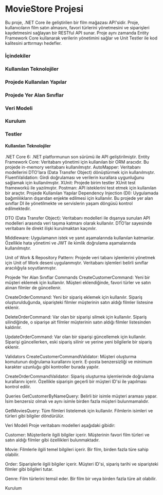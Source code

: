 # MovieStore Projesi
Bu proje, .NET Core ile geliştirilen bir film mağazası API'sidir. Proje, kullanıcıların film satın almasını, favori türlerini yönetmesini ve siparişleri kaydetmesini sağlayan bir RESTful API sunar. Proje aynı zamanda Entity Framework Core kullanarak verilerin yönetimini sağlar ve Unit Testler ile kod kalitesini arttırmayı hedefler.

### İçindekiler
### Kullanılan Teknolojiler
### Projede Kullanılan Yapılar
### Projede Yer Alan Sınıflar
### Veri Modeli
### Kurulum
### Testler

#### Kullanılan Teknolojiler
.NET Core 6: .NET platformunun son sürümü ile API geliştirilmiştir.
Entity Framework Core: Veritabanı yönetimi için kullanılan bir ORM aracıdır. Bu projede in-memory veritabanı kullanılmıştır.
AutoMapper: Veritabanı modellerini DTO'lara (Data Transfer Object) dönüştürmek için kullanılmıştır.
FluentValidation: Girdi doğrulaması ve verilerin kurallara uygunluğunu sağlamak için kullanılmıştır.
XUnit: Projede birim testler XUnit test frameworkü ile yazılmıştır.
Postman: API isteklerini test etmek için kullanılan bir araçtır.
Projede Kullanılan Yapılar
Dependency Injection (DI): Uygulamada bağımlılıkların dışarıdan enjekte edilmesi için kullanılır. Bu projede yer alan sınıflar DI ile yönetilmekte ve servislerin yaşam döngüsü kontrol edilmektedir.

DTO (Data Transfer Object): Veritabanı modelleri ile dışarıya sunulan API modelleri arasında veri taşıma katmanı olarak kullanılır. DTO’lar sayesinde veritabanı ile direkt ilişki kurulmaktan kaçınılır.

Middleware: Uygulamanın istek ve yanıt aşamalarında kullanılan katmanlar. Özellikle hata yönetimi ve JWT ile kimlik doğrulama aşamalarında kullanılmıştır.

Unit of Work & Repository Pattern: Projede veri tabanı işlemlerini yönetmek için Unit of Work deseni uygulanmıştır. Veritabanı işlemleri belirli sınıflar aracılığıyla soyutlanmıştır.

Projede Yer Alan Sınıflar
Commands
CreateCustomerCommand: Yeni bir müşteri eklemek için kullanılır. Müşteri eklendiğinde, favori türler ve satın alınan filmler de güncellenir.

CreateOrderCommand: Yeni bir sipariş eklemek için kullanılır. Sipariş oluşturulduğunda, siparişteki filmler müşterinin satın aldığı filmler listesine eklenir.

DeleteOrderCommand: Var olan bir siparişi silmek için kullanılır. Sipariş silindiğinde, o siparişe ait filmler müşterinin satın aldığı filmler listesinden kaldırılır.

UpdateOrderCommand: Var olan bir siparişi güncellemek için kullanılır. Siparişi güncellerken, eski sipariş silinir ve yerine yeni bilgilerle bir sipariş eklenir.

Validators
CreateCustomerCommandValidator: Müşteri oluşturma komutunun doğrulama kurallarını içerir. E-posta benzersizliği ve minimum karakter uzunluğu gibi kontroller burada yapılır.

CreateOrderCommandValidator: Sipariş oluşturma işlemlerinde doğrulama kurallarını içerir. Özellikle siparişin geçerli bir müşteri ID'si ile yapılması kontrol edilir.

Queries
GetCustomerByNameQuery: Belirli bir isimle müşteri araması yapar. İsim benzersiz olmalı ve aynı isimle birden fazla müşteri bulunmamalıdır.

GetMoviesQuery: Tüm filmleri listelemek için kullanılır. Filmlerin isimleri ve türleri gibi bilgiler döndürülür.

Veri Modeli
Proje veritabanı modelleri aşağıdaki gibidir:

Customer: Müşterilerle ilgili bilgiler içerir. Müşterinin favori film türleri ve satın aldığı filmler gibi özellikleri bulunmaktadır.

Movie: Filmlerle ilgili temel bilgileri içerir. Bir film, birden fazla türe sahip olabilir.

Order: Siparişlerle ilgili bilgiler içerir. Müşteri ID'si, sipariş tarihi ve siparişteki filmler gibi bilgileri tutar.

Genre: Film türlerini temsil eder. Bir film bir veya birden fazla türe ait olabilir.

Kurulum
